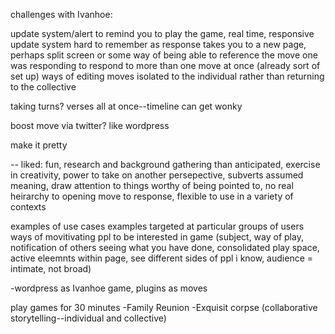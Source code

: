 challenges with Ivanhoe:

update system/alert to remind you to play the game, real time,
responsive update system
hard to remember as response takes you to a new page, perhaps split
screen or some way of being able to reference the move one was
responding to
respond to more than one move at once (already sort of set up)
ways of editing moves
isolated to the individual rather than returning to the collective

taking turns? verses all at once--timeline can get wonky

boost move via twitter? like wordpress 


make it pretty

--
liked: fun, research and background gathering than anticipated, exercise
in creativity, power to take on another persepective, subverts assumed
meaning, draw attention to things worthy of being pointed to, no real
heirarchy to opening move to response, flexible to use in a variety of
contexts


examples of use cases
examples targeted at particular groups of users
ways of movitivating ppl to be interested in game (subject, way of play,
notification of others seeing what you have done, consolidated play
space, active eleemnts within page, see different sides of ppl i know,
audience = intimate, not broad)

-wordpress as Ivanhoe game, plugins as moves

play games for 30 minutes
-Family Reunion
-Exquisit corpse (collaborative storytelling--individual and collective)
